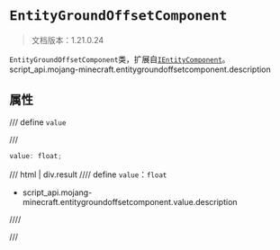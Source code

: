 # `EntityGroundOffsetComponent`

> 文档版本：1.21.0.24

`EntityGroundOffsetComponent`类，扩展自[`IEntityComponent`](./ientitycomponent.md)。script_api.mojang-minecraft.entitygroundoffsetcomponent.description

## 属性

/// define
`value`


///

```js
value: float;
```

/// html | div.result
//// define
`value`：`float`

- script_api.mojang-minecraft.entitygroundoffsetcomponent.value.description


////

///


